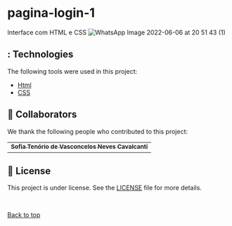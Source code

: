 # pagina-login-1
Interface com HTML e CSS
![WhatsApp Image 2022-06-06 at 20 51 43 (1)](https://user-images.githubusercontent.com/101151964/172267911-8086b592-4e37-4506-86a5-e9b4f118c55a.jpeg)
## : Technologies ##

The following tools were used in this project:

- [Html](https://developer.mozilla.org/pt-BR/docs/Web/HTML/Element/html/)  
- [CSS](https://developer.mozilla.org/pt-BR/docs/Web/CSS)  

## 🤝 Collaborators

We thank the following people who contributed to this project:

<table>
  <tr>
    <td align="center">
      <a href="#">
        <sub>
          <b>Sofia Tenório de Vasconcelos Neves Cavalcanti</b>
        </sub>
      </a>
    </td>
  </tr>
</table>

## 📝 License

This project is under license. See the [LICENSE](LICENSE.md) file for more details.

&#xa0;

<a href="#top">Back to top</a>
